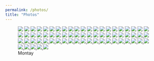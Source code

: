 ```yaml
---
permalink: /photos/
title: "Photos"
---
```





<figure class="third">
  <a href="{{ site.url }}{{ site.baseurl }}/assets/images/photos/photo-1.jpg">
  <img src="{{ site.url }}{{ site.baseurl }}/assets/images/photos/photo-1.jpg"></a>

  <a href="{{ site.url }}{{ site.baseurl }}/assets/images/photos/photo - 2.jpg">
  <img src="{{ site.url }}{{ site.baseurl }}/assets/images/photos/photo - 2.jpg"></a>

  <a href="{{ site.url }}{{ site.baseurl }}/assets/images/photos/photo - 3.jpg">
  <img src="{{ site.url }}{{ site.baseurl }}/assets/images/photos/photo - 3.jpg"></a>
  
  <a href="{{ site.url }}{{ site.baseurl }}/assets/images/photos/photo - 4.jpg">
  <img src="{{ site.url }}{{ site.baseurl }}/assets/images/photos/photo - 4.jpg"></a>

  <a href="{{ site.url }}{{ site.baseurl }}/assets/images/photos/photo - 5.jpg">
  <img src="{{ site.url }}{{ site.baseurl }}/assets/images/photos/photo - 5.jpg"></a>

  <a href="{{ site.url }}{{ site.baseurl }}/assets/images/photos/photo - 6.jpg">
  <img src="{{ site.url }}{{ site.baseurl }}/assets/images/photos/photo - 6.jpg"></a>

  <a href="{{ site.url }}{{ site.baseurl }}/assets/images/photos/photo - 7.jpg">
  <img src="{{ site.url }}{{ site.baseurl }}/assets/images/photos/photo - 7.jpg"></a>

  <a href="{{ site.url }}{{ site.baseurl }}/assets/images/photos/photo - 8.jpg">
  <img src="{{ site.url }}{{ site.baseurl }}/assets/images/photos/photo - 8.jpg"></a>

  <a href="{{ site.url }}{{ site.baseurl }}/assets/images/photos/photo - 9.jpg">
  <img src="{{ site.url }}{{ site.baseurl }}/assets/images/photos/photo - 9.jpg"></a>
  
  <a href="{{ site.url }}{{ site.baseurl }}/assets/images/photos/photo - 10.jpg">
  <img src="{{ site.url }}{{ site.baseurl }}/assets/images/photos/photo - 10.jpg"></a>

  <a href="{{ site.url }}{{ site.baseurl }}/assets/images/photos/photo - 11.jpg">
  <img src="{{ site.url }}{{ site.baseurl }}/assets/images/photos/photo - 11.jpg"></a>

  <a href="{{ site.url }}{{ site.baseurl }}/assets/images/photos/photo - 12.jpg">
  <img src="{{ site.url }}{{ site.baseurl }}/assets/images/photos/photo - 12.jpg"></a>

  <a href="{{ site.url }}{{ site.baseurl }}/assets/images/photos/photo - 13.jpg">
  <img src="{{ site.url }}{{ site.baseurl }}/assets/images/photos/photo - 13.jpg"></a>
  
  <a href="{{ site.url }}{{ site.baseurl }}/assets/images/photos/photo - 14.jpg">
  <img src="{{ site.url }}{{ site.baseurl }}/assets/images/photos/photo - 14.jpg"></a>

  <a href="{{ site.url }}{{ site.baseurl }}/assets/images/photos/photo - 15.jpg">
  <img src="{{ site.url }}{{ site.baseurl }}/assets/images/photos/photo - 15.jpg"></a>

  <a href="{{ site.url }}{{ site.baseurl }}/assets/images/photos/photo - 16.jpg">
  <img src="{{ site.url }}{{ site.baseurl }}/assets/images/photos/photo - 16.jpg"></a>

  <a href="{{ site.url }}{{ site.baseurl }}/assets/images/photos/photo - 17.jpg">
  <img src="{{ site.url }}{{ site.baseurl }}/assets/images/photos/photo - 17.jpg"></a>

  <a href="{{ site.url }}{{ site.baseurl }}/assets/images/photos/photo - 18.jpg">
  <img src="{{ site.url }}{{ site.baseurl }}/assets/images/photos/photo - 18.jpg"></a>

  <a href="{{ site.url }}{{ site.baseurl }}/assets/images/photos/photo - 19.jpg">
  <img src="{{ site.url }}{{ site.baseurl }}/assets/images/photos/photo - 19.jpg"></a>

  <a href="{{ site.url }}{{ site.baseurl }}/assets/images/photos/photo - 20.jpg">
  <img src="{{ site.url }}{{ site.baseurl }}/assets/images/photos/photo - 20.jpg"></a>

  <a href="{{ site.url }}{{ site.baseurl }}/assets/images/photos/photo - 21.jpg">
  <img src="{{ site.url }}{{ site.baseurl }}/assets/images/photos/photo - 21.jpg"></a>

  <a href="{{ site.url }}{{ site.baseurl }}/assets/images/photos/photo - 22.jpg">
  <img src="{{ site.url }}{{ site.baseurl }}/assets/images/photos/photo - 22.jpg"></a>

  <a href="{{ site.url }}{{ site.baseurl }}/assets/images/photos/photo - 23.jpg">
  <img src="{{ site.url }}{{ site.baseurl }}/assets/images/photos/photo - 23.jpg"></a>
  
  <a href="{{ site.url }}{{ site.baseurl }}/assets/images/photos/photo - 24.jpg">
  <img src="{{ site.url }}{{ site.baseurl }}/assets/images/photos/photo - 24.jpg"></a>

  <a href="{{ site.url }}{{ site.baseurl }}/assets/images/photos/photo - 25.jpg">
  <img src="{{ site.url }}{{ site.baseurl }}/assets/images/photos/photo - 25.jpg"></a>

  <a href="{{ site.url }}{{ site.baseurl }}/assets/images/photos/photo - 26.jpg">
  <img src="{{ site.url }}{{ site.baseurl }}/assets/images/photos/photo - 26.jpg"></a>

  <a href="{{ site.url }}{{ site.baseurl }}/assets/images/photos/photo - 27.jpg">
  <img src="{{ site.url }}{{ site.baseurl }}/assets/images/photos/photo - 27.jpg"></a>

  <a href="{{ site.url }}{{ site.baseurl }}/assets/images/photos/photo - 28.jpg">
  <img src="{{ site.url }}{{ site.baseurl }}/assets/images/photos/photo - 28.jpg"></a>

  <a href="{{ site.url }}{{ site.baseurl }}/assets/images/photos/photo - 29.jpg">
  <img src="{{ site.url }}{{ site.baseurl }}/assets/images/photos/photo - 29.jpg"></a>

  <a href="{{ site.url }}{{ site.baseurl }}/assets/images/photos/photo - 30.jpg">
  <img src="{{ site.url }}{{ site.baseurl }}/assets/images/photos/photo - 30.jpg"></a>

  <a href="{{ site.url }}{{ site.baseurl }}/assets/images/photos/photo - 31.jpg">
  <img src="{{ site.url }}{{ site.baseurl }}/assets/images/photos/photo - 31.jpg"></a>

  <a href="{{ site.url }}{{ site.baseurl }}/assets/images/photos/photo - 32.jpg">
  <img src="{{ site.url }}{{ site.baseurl }}/assets/images/photos/photo - 32.jpg"></a>

  <a href="{{ site.url }}{{ site.baseurl }}/assets/images/photos/photo - 33.jpg">
  <img src="{{ site.url }}{{ site.baseurl }}/assets/images/photos/photo - 33.jpg"></a>
  
  <a href="{{ site.url }}{{ site.baseurl }}/assets/images/photos/photo - 34.jpg">
  <img src="{{ site.url }}{{ site.baseurl }}/assets/images/photos/photo - 34.jpg"></a>

  <a href="{{ site.url }}{{ site.baseurl }}/assets/images/photos/photo - 35.jpg">
  <img src="{{ site.url }}{{ site.baseurl }}/assets/images/photos/photo - 35.jpg"></a>

  <a href="{{ site.url }}{{ site.baseurl }}/assets/images/photos/photo - 36.jpg">
  <img src="{{ site.url }}{{ site.baseurl }}/assets/images/photos/photo - 36.jpg"></a>

  <a href="{{ site.url }}{{ site.baseurl }}/assets/images/photos/photo - 37.jpg">
  <img src="{{ site.url }}{{ site.baseurl }}/assets/images/photos/photo - 37.jpg"></a>

  <a href="{{ site.url }}{{ site.baseurl }}/assets/images/photos/photo - 38.jpg">
  <img src="{{ site.url }}{{ site.baseurl }}/assets/images/photos/photo - 38.jpg"></a>

  <a href="{{ site.url }}{{ site.baseurl }}/assets/images/photos/photo - 39.png">
  <img src="{{ site.url }}{{ site.baseurl }}/assets/images/photos/photo - 39.png"></a>
  
  <a href="{{ site.url }}{{ site.baseurl }}/assets/images/photos/02012023 (1).jpg">
  <img src="{{ site.url }}{{ site.baseurl }}/assets/images/photos/02012023 (1).jpg">
</a>

<a href="{{ site.url }}{{ site.baseurl }}/assets/images/photos/02012023 (3).jpg">
  <img src="{{ site.url }}{{ site.baseurl }}/assets/images/photos/02012023 (3).jpg">
</a>

<a href="{{ site.url }}{{ site.baseurl }}/assets/images/photos/02012023 (5).jpg">
  <img src="{{ site.url }}{{ site.baseurl }}/assets/images/photos/02012023 (5).jpg">
</a>

<a href="{{ site.url }}{{ site.baseurl }}/assets/images/photos/02012023 (9).jpg">
  <img src="{{ site.url }}{{ site.baseurl }}/assets/images/photos/02012023 (9).jpg">
</a>

<a href="{{ site.url }}{{ site.baseurl }}/assets/images/photos/02012023 (11).jpg">
  <img src="{{ site.url }}{{ site.baseurl }}/assets/images/photos/02012023 (11).jpg">
</a>

<a href="{{ site.url }}{{ site.baseurl }}/assets/images/photos/02012023 (14).jpg">
  <img src="{{ site.url }}{{ site.baseurl }}/assets/images/photos/02012023 (14).jpg">
</a>

<a href="{{ site.url }}{{ site.baseurl }}/assets/images/photos/02012023 (16).jpg">
  <img src="{{ site.url }}{{ site.baseurl }}/assets/images/photos/02012023 (16).jpg">
</a>

<a href="{{ site.url }}{{ site.baseurl }}/assets/images/photos/02012023 (18).jpg">
  <img src="{{ site.url }}{{ site.baseurl }}/assets/images/photos/02012023 (18).jpg">
</a>

<a href="{{ site.url }}{{ site.baseurl }}/assets/images/photos/02012023 (19).jpg">
  <img src="{{ site.url }}{{ site.baseurl }}/assets/images/photos/02012023 (19).jpg">
</a>

<a href="{{ site.url }}{{ site.baseurl }}/assets/images/photos/02012023 (21).jpg">
  <img src="{{ site.url }}{{ site.baseurl }}/assets/images/photos/02012023 (21).jpg">
</a>

<a href="{{ site.url }}{{ site.baseurl }}/assets/images/photos/02012023 (24).jpg">
  <img src="{{ site.url }}{{ site.baseurl }}/assets/images/photos/02012023 (24).jpg">
</a>

<a href="{{ site.url }}{{ site.baseurl }}/assets/images/photos/02012023 (26).jpg">
  <img src="{{ site.url }}{{ site.baseurl }}/assets/images/photos/02012023 (26).jpg">
</a>

<a href="{{ site.url }}{{ site.baseurl }}/assets/images/photos/02012023 (27).jpg">
  <img src="{{ site.url }}{{ site.baseurl }}/assets/images/photos/02012023 (27).jpg">
</a>

<a href="{{ site.url }}{{ site.baseurl }}/assets/images/photos/02012023 (30).jpg">
  <img src="{{ site.url }}{{ site.baseurl }}/assets/images/photos/02012023 (30).jpg">
</a>

<a href="{{ site.url }}{{ site.baseurl }}/assets/images/photos/02012023 (31).jpg">
  <img src="{{ site.url }}{{ site.baseurl }}/assets/images/photos/02012023 (31).jpg">
</a>
<a href="{{ site.url }}{{ site.baseurl }}/assets/images/photos/02012023 (34).jpg">
  <img src="{{ site.url }}{{ site.baseurl }}/assets/images/photos/02012023 (34).jpg">
</a>
<a href="{{ site.url }}{{ site.baseurl }}/assets/images/photos/02012023 (35).jpg">
  <img src="{{ site.url }}{{ site.baseurl }}/assets/images/photos/02012023 (35).jpg">
</a>
<a href="{{ site.url }}{{ site.baseurl }}/assets/images/photos/02012023 (37).jpg">
  <img src="{{ site.url }}{{ site.baseurl }}/assets/images/photos/02012023 (37).jpg">
</a>
<a href="{{ site.url }}{{ site.baseurl }}/assets/images/photos/02012023 (39).jpg">
  <img src="{{ site.url }}{{ site.baseurl }}/assets/images/photos/02012023 (39).jpg">
</a>
<a href="{{ site.url }}{{ site.baseurl }}/assets/images/photos/02012023 (42).jpg">
  <img src="{{ site.url }}{{ site.baseurl }}/assets/images/photos/02012023 (42).jpg">
</a>
<a href="{{ site.url }}{{ site.baseurl }}/assets/images/photos/02012023 (43).jpg">
  <img src="{{ site.url }}{{ site.baseurl }}/assets/images/photos/02012023 (43).jpg">
</a>
<a href="{{ site.url }}{{ site.baseurl }}/assets/images/photos/02012023 (46).jpg">
  <img src="{{ site.url }}{{ site.baseurl }}/assets/images/photos/02012023 (46).jpg">
</a>
<a href="{{ site.url }}{{ site.baseurl }}/assets/images/photos/02012023 (49).jpg">
  <img src="{{ site.url }}{{ site.baseurl }}/assets/images/photos/02012023 (49).jpg">
</a>
<a href="{{ site.url }}{{ site.baseurl }}/assets/images/photos/02012023 (52).jpg">
  <img src="{{ site.url }}{{ site.baseurl }}/assets/images/photos/02012023 (52).jpg">
</a>
<a href="{{ site.url }}{{ site.baseurl }}/assets/images/photos/02012023 (54).jpg">
  <img src="{{ site.url }}{{ site.baseurl }}/assets/images/photos/02012023 (54).jpg">
</a>
<a href="{{ site.url }}{{ site.baseurl }}/assets/images/photos/02012023 (55).jpg">
  <img src="{{ site.url }}{{ site.baseurl }}/assets/images/photos/02012023 (55).jpg">
</a>
<a href="{{ site.url }}{{ site.baseurl }}/assets/images/photos/02012023 (58).jpg">
  <img src="{{ site.url }}{{ site.baseurl }}/assets/images/photos/02012023 (58).jpg">
</a>
<a href="{{ site.url }}{{ site.baseurl }}/assets/images/photos/02012023 (60).jpg">
  <img src="{{ site.url }}{{ site.baseurl }}/assets/images/photos/02012023 (60).jpg">
</a>
<a href="{{ site.url }}{{ site.baseurl }}/assets/images/photos/02012023 (61).jpg">
  <img src="{{ site.url }}{{ site.baseurl }}/assets/images/photos/02012023 (61).jpg">
</a>

  <figcaption>Montay</figcaption>
</figure>

